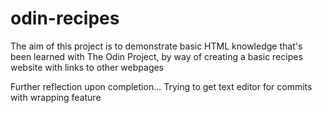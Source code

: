 # odin-recipes
The aim of this project is to demonstrate basic HTML knowledge that's been learned
with The Odin Project, by way of creating a basic recipes website with links to other
webpages

Further reflection upon completion...
Trying to get text editor for commits with wrapping feature